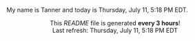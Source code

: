 My name is Tanner and today is Thursday, July 11, 5:18 PM EDT.

<p align="center">This <i>README</i> file is generated <b>every 3 hours</b>!</br>Last refresh: Thursday, July 11, 5:18 PM EDT<br /></p>
